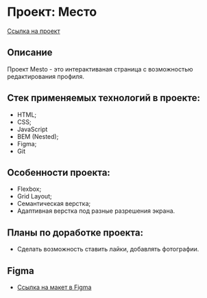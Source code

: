 # Проект: Место

[Ссылка на проект](https://vlad0s78.github.io/mesto/)

## Описание 

Проект Mesto - это интерактиваная страница с возможностью редактирования профиля.

## Стек применяемых технологий в проекте:

* HTML;
* CSS;
* JavaScript
* BEM (Nested);
* Figma;
* Git

## Особенности проекта:

* Flexbox;
* Grid Layout;
* Семантическая верстка;
* Адаптивная верстка под разные разрешения экрана.

## Планы по доработке проекта:

* Сделать возможность ставить лайки, добавлять фотографии.

## Figma

* [Ссылка на макет в Figma](https://www.figma.com/file/2cn9N9jSkmxD84oJik7xL7/JavaScript.-Sprint-4?node-id=28212%3A269&t=2kiFxUQENOzVdxEJ-0)